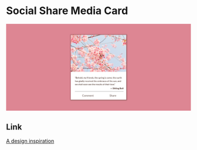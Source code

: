 # Social Share Media Card

![preview](design/preview.png)

## Link

[A design inspiration](https://www.uidesigndaily.com/posts/photoshop-social-share-media-card-day-10)
